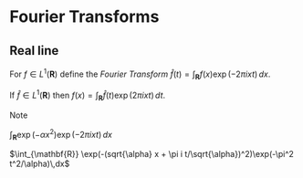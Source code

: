 # Fourier Transforms

## Real line

For $f\in L^1(\mathbf{R})$ define the _Fourier Transform_ $\hat{f}(t) = \int_{\mathbf{R}} f(x)\exp(-2\pi i x t)\,dx$.

If $\hat{f}\in L^1(\mathbf{R})$ then $f(x) = \int_{\mathbf{R}} \hat{f}(t)\exp(2\pi i x t)\,dt$.

Note

$\int_{\mathbf{R}} \exp(-\alpha x^2)\exp(-2\pi i x t)\,dx$

$\int_{\mathbf{R}} \exp(-(sqrt{\alpha} x + \pi i t/\sqrt{\alpha})^2)\exp(-\pi^2 t^2/\alpha)\,dx$
